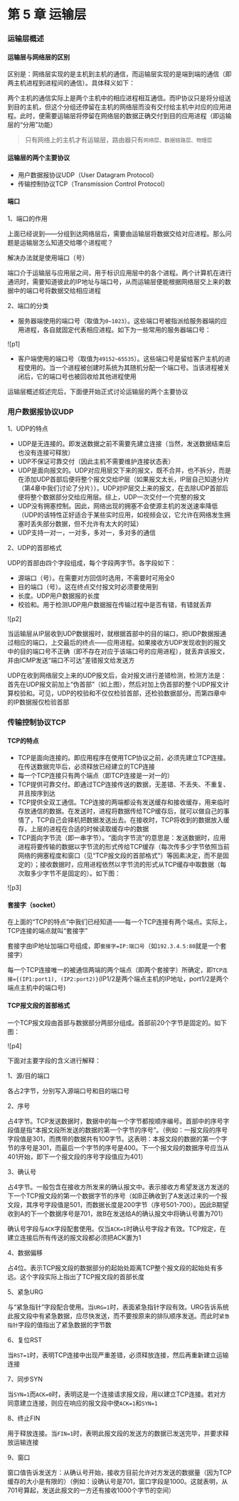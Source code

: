# 第 5 章 运输层 #

### 运输层概述 ###

#### 运输层与网络层的区别 ####

区别是：网络层实现的是主机到主机的通信，而运输层实现的是端到端的通信（即两主机进程到进程间的通信）。具体释义如下：

两个主机的通信实际上是两个主机中的相应进程相互通信。而IP协议只是将分组送到目的主机，但这个分组还停留在主机的网络层而没有交付给主机中对应的应用进程。此时，便需要运输层将停留在网络层的数据正确交付到目的应用进程（即运输层的“分用”功能）

> 只有网络上的主机才有运输层，路由器只有`网络层、数据链路层、物理层`

#### 运输层的两个主要协议 ####

- 用户数据报协议UDP（User Datagram Protocol）
- 传输控制协议TCP（Transmission Control Protocol）

#### 端口 ####

1、端口的作用

上面已经说到——分组到达网络层后，需要由运输层将数据交给对应进程。那么问题是运输层怎么知道交给哪个进程呢？

解决办法就是使用端口（号）

端口介于运输层与应用层之间，用于标识应用层中的各个进程。两个计算机在进行通讯时，需要知道彼此的IP地址与端口号，从而运输层便能根据网络层交上来的数据中的端口号将数据交给相应进程

2、端口的分类

- 服务器端使用的端口号（取值为`0~1023`）。这些端口号被指派给服务器端的应用进程，各自就固定代表相应进程。如下为一些常用的服务器端口号：

![p1]

- 客户端使用的端口号（取值为`49152~65535`）。这些端口号是留给客户主机的进程使用的。当一个进程被创建时系统为其随机分配一个端口号。当该进程被关闭后，它的端口号也被回收给其他进程使用

运输层概述叙述完后，下面便开始正式讨论运输层的两个主要协议

### 用户数据报协议UDP ###

1、UDP的特点

- UDP是无连接的。即发送数据之前不需要先建立连接（当然，发送数据结束后也没有连接可释放）
- UDP不保证可靠交付（因此主机不需要维护连接状态表）
- UDP是面向报文的。UDP对应用层交下来的报文，既不合并，也不拆分，而是在添加UDP首部后便将整个报文交给IP层（如果报文太长，IP层自己知道分片（第4章中我们讨论了分片））。UDP对IP层交上来的报文，在去除UDP首部后便将整个数据部分交给应用层。综上，UDP一次交付一个完整的报文
- UDP没有拥塞控制。因此，网络出现的拥塞不会使源主机的发送速率降低（UDP的该特性正好适合于某些实时应用，如视频会议，它允许在网络发生拥塞时丢失部分数据，但不允许有太大的时延）
- UDP支持一对一，一对多，多对一，多对多的通信

2、UDP的首部格式

UDP的首部由四个字段组成，每个字段两字节。各字段如下：

- 源端口（号）。在需要对方回信时选用，不需要时可用全0
- 目的端口（号）。这在终点交付报文时必须要使用到
- 长度。UDP用户数据报的长度
- 校验和。用于检测UDP用户数据报在传输过程中是否有错，有错就丢弃

![p2]

当运输层从IP层收到UDP数据报时，就根据首部中的目的端口，把UDP数据报通过相应的端口，上交最后的终点——应用进程。如果接收方UDP发现收到的报文中的目的端口号不正确（即不存在对应于该端口号的应用进程），就丢弃该报文，并由ICMP发送“端口不可达”差错报文给发送方

UDP在收到网络层交上来的UDP报文后，会对报文进行差错检测，检测方法是：首先在UDP报文前加上“伪首部”（如上图），然后对加上伪首部的整个UDP报文计算校验和。可见，UDP的校验和不仅仅检验首部，还检验数据部分。而第四章中的IP数据报仅检验首部

### 传输控制协议TCP ###

#### TCP的特点 ####

- TCP是面向连接的。即应用程序在使用TCP协议之前，必须先建立TCP连接。在传送数据完毕后，必须释放已经建立的TCP连接
- 每一个TCP连接只有两个端点（即TCP连接是一对一的）
- TCP提供可靠交付。即通过TCP连接传送的数据，无差错、不丢失、不重复、并且按序到达
- TCP提供全双工通信。TCP连接的两端都设有发送缓存和接收缓存，用来临时存放通信的数据。在发送时，进程将数据传给TCP缓存后，就可以做自己的事情了，TCP自己会择机把数据发送出去。在接收时，TCP将收到的数据放入缓存，上层的进程在合适的时候读取缓存中的数据
- TCP面向字节流（即一串字节）。“面向字节流”的意思是：发送数据时，应用进程将要传输的数据以字节流的形式传给TCP缓存（每次传多少字节依照当前网络的拥塞程度和窗口（见“TCP报文段的首部格式”）等因素决定，而不是固定的）；接收数据时，应用进程依然以字节流的形式从TCP缓存中取数据（每次取多少字节不是固定的）。如下图：

![p3]

#### 套接字（socket） ####

在上面的“TCP的特点”中我们已经知道——每一个TCP连接有两个端点。实际上，TCP连接的端点就叫“套接字”

套接字由IP地址加端口号组成，即`套接字=IP:端口号`（如`192.3.4.5:80`就是一个套接字）

每一个TCP连接唯一的被通信两端的两个端点（即两个套接字）所确定，即`TCP连接={(IP1:port1), (IP2:port2)}`(IP1/2是两个端点主机的IP地址，port1/2是两个端点主机中的端口号)

#### TCP报文段的首部格式 ####

一个TCP报文段由首部与数据部分两部分组成。首部前20个字节是固定的。如下图：

![p4]

下面对主要字段的含义进行解释：

1、源/目的端口

各占2字节，分别写入源端口号和目的端口号

2、序号

占4字节。TCP发送数据时，数据中的每一个字节都按顺序编号。首部中的序号字段值是指“本报文段所发送的数据的第一个字节的序号”。（例如：一报文段的序号字段值是301，而携带的数据共有100字节。这表明：本报文段的数据的第一个字节的序号是301，而最后一个字节的序号是400。下一个报文段的数据序号应当从401开始，即下一个报文段的序号字段值应为401）

3、确认号

占4字节。一般包含在接收方所发来的确认报文中。表示接收方希望发送方发送的下一个TCP报文段的第一个数据字节的序号（如B正确收到了A发送过来的一个报文段，其序号字段值是501，而数据长度是200字节（序号501-700）。因此B期望收到A的下一个数据序号是701，故B在发送给A的确认报文中将确认号置为701）

确认号字段与`ACK`字段配套使用。仅当`ACK=1`时确认号字段才有效。TCP规定，在建立连接后所有传送的报文段都必须把ACK置为1

4、数据偏移

占4位。表示TCP报文段的数据部分的起始处距离TCP整个报文段的起始处有多远。这个字段实际上指出了TCP报文段的首部长度

5、紧急URG

与“紧急指针”字段配合使用。当`URG=1`时，表面紧急指针字段有效。URG告诉系统此报文段中有紧急数据，应尽快发送，而不要按原来的排队顺序发送。而此时`紧急指针`字段的值指出了紧急数据的字节数

6、复位RST

当`RST=1`时，表明TCP连接中出现严重差错，必须释放连接，然后再重新建立运输连接

7、同步SYN

当`SYN=1`而`ACK=0`时，表明这是一个连接请求报文段，用以建立TCP连接。若对方同意建立连接，则应在响应的报文段中使`ACK=1`和`SYN=1`

8、终止FIN

用于释放连接。当`FIN=1`时，表明此报文段的发送方的数据已发送完毕，并要求释放运输连接

9、窗口

窗口值告诉发送方：从确认号开始，接收方目前允许对方发送的数据量（因为TCP缓存的大小是有限的）（例如：设确认号是701，窗口字段是1000。这就表明，从701号算起，发送此报文的一方还有接收1000个字节的空间）